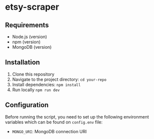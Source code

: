 # etsy-scraper

## Requirements

- Node.js (version)
- npm (version)
- MongoDB (version)

## Installation

1. Clone this repository
2. Navigate to the project directory: `cd your-repo`
3. Install dependencies: `npm install`
4. Run locally `npm run dev`

## Configuration

Before running the script, you need to set up the following environment variables which can be found on `config.env` file:

- `MONGO_URI`: MongoDB connection URI
